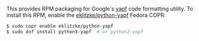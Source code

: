 This provides RPM packaging for Google's [yapf](https://github.com/google/yapf)
code formatting utility. To install this RPM, enable the
[eklitzke/python-yapf](https://copr.fedorainfracloud.org/coprs/eklitzke/python-yapf/)
Fedora COPR:

```bash
$ sudo copr enable eklitzke/python-yapf
$ sudo dnf install python3-yapf  # or python2-yapf
```
